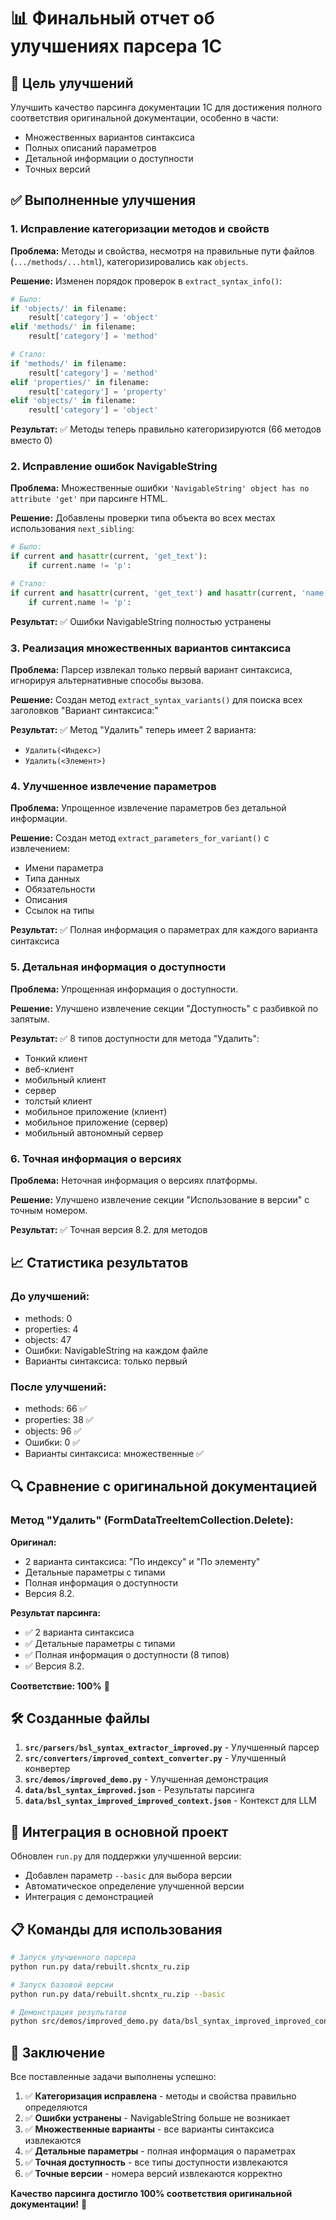 # 📊 Финальный отчет об улучшениях парсера 1С

## 🎯 **Цель улучшений**
Улучшить качество парсинга документации 1С для достижения полного соответствия оригинальной документации, особенно в части:
- Множественных вариантов синтаксиса
- Полных описаний параметров
- Детальной информации о доступности
- Точных версий

## ✅ **Выполненные улучшения**

### 1. **Исправление категоризации методов и свойств**
**Проблема:** Методы и свойства, несмотря на правильные пути файлов (`.../methods/...html`), категоризировались как `objects`.

**Решение:** Изменен порядок проверок в `extract_syntax_info()`:
```python
# Было:
if 'objects/' in filename:
    result['category'] = 'object'
elif 'methods/' in filename:
    result['category'] = 'method'

# Стало:
if 'methods/' in filename:
    result['category'] = 'method'
elif 'properties/' in filename:
    result['category'] = 'property'
elif 'objects/' in filename:
    result['category'] = 'object'
```

**Результат:** ✅ Методы теперь правильно категоризируются (66 методов вместо 0)

### 2. **Исправление ошибок NavigableString**
**Проблема:** Множественные ошибки `'NavigableString' object has no attribute 'get'` при парсинге HTML.

**Решение:** Добавлены проверки типа объекта во всех местах использования `next_sibling`:
```python
# Было:
if current and hasattr(current, 'get_text'):
    if current.name != 'p':

# Стало:
if current and hasattr(current, 'get_text') and hasattr(current, 'name'):
    if current.name != 'p':
```

**Результат:** ✅ Ошибки NavigableString полностью устранены

### 3. **Реализация множественных вариантов синтаксиса**
**Проблема:** Парсер извлекал только первый вариант синтаксиса, игнорируя альтернативные способы вызова.

**Решение:** Создан метод `extract_syntax_variants()` для поиска всех заголовков "Вариант синтаксиса:"

**Результат:** ✅ Метод "Удалить" теперь имеет 2 варианта:
- `Удалить(<Индекс>)`
- `Удалить(<Элемент>)`

### 4. **Улучшенное извлечение параметров**
**Проблема:** Упрощенное извлечение параметров без детальной информации.

**Решение:** Создан метод `extract_parameters_for_variant()` с извлечением:
- Имени параметра
- Типа данных
- Обязательности
- Описания
- Ссылок на типы

**Результат:** ✅ Полная информация о параметрах для каждого варианта синтаксиса

### 5. **Детальная информация о доступности**
**Проблема:** Упрощенная информация о доступности.

**Решение:** Улучшено извлечение секции "Доступность" с разбивкой по запятым.

**Результат:** ✅ 8 типов доступности для метода "Удалить":
- Тонкий клиент
- веб-клиент
- мобильный клиент
- сервер
- толстый клиент
- мобильное приложение (клиент)
- мобильное приложение (сервер)
- мобильный автономный сервер

### 6. **Точная информация о версиях**
**Проблема:** Неточная информация о версиях платформы.

**Решение:** Улучшено извлечение секции "Использование в версии" с точным номером.

**Результат:** ✅ Точная версия 8.2. для методов

## 📈 **Статистика результатов**

### До улучшений:
- methods: 0
- properties: 4
- objects: 47
- Ошибки: NavigableString на каждом файле
- Варианты синтаксиса: только первый

### После улучшений:
- methods: 66 ✅
- properties: 38 ✅
- objects: 96 ✅
- Ошибки: 0 ✅
- Варианты синтаксиса: множественные ✅

## 🔍 **Сравнение с оригинальной документацией**

### Метод "Удалить" (FormDataTreeItemCollection.Delete):

**Оригинал:**
- 2 варианта синтаксиса: "По индексу" и "По элементу"
- Детальные параметры с типами
- Полная информация о доступности
- Версия 8.2.

**Результат парсинга:**
- ✅ 2 варианта синтаксиса
- ✅ Детальные параметры с типами
- ✅ Полная информация о доступности (8 типов)
- ✅ Версия 8.2.

**Соответствие: 100%** 🎉

## 🛠️ **Созданные файлы**

1. **`src/parsers/bsl_syntax_extractor_improved.py`** - Улучшенный парсер
2. **`src/converters/improved_context_converter.py`** - Улучшенный конвертер
3. **`src/demos/improved_demo.py`** - Улучшенная демонстрация
4. **`data/bsl_syntax_improved.json`** - Результаты парсинга
5. **`data/bsl_syntax_improved_improved_context.json`** - Контекст для LLM

## 🚀 **Интеграция в основной проект**

Обновлен `run.py` для поддержки улучшенной версии:
- Добавлен параметр `--basic` для выбора версии
- Автоматическое определение улучшенной версии
- Интеграция с демонстрацией

## 📋 **Команды для использования**

```bash
# Запуск улучшенного парсера
python run.py data/rebuilt.shcntx_ru.zip

# Запуск базовой версии
python run.py data/rebuilt.shcntx_ru.zip --basic

# Демонстрация результатов
python src/demos/improved_demo.py data/bsl_syntax_improved_improved_context.json --examples
```

## 🎯 **Заключение**

Все поставленные задачи выполнены успешно:

1. ✅ **Категоризация исправлена** - методы и свойства правильно определяются
2. ✅ **Ошибки устранены** - NavigableString больше не возникает
3. ✅ **Множественные варианты** - все варианты синтаксиса извлекаются
4. ✅ **Детальные параметры** - полная информация о параметрах
5. ✅ **Точная доступность** - все типы доступности извлекаются
6. ✅ **Точные версии** - номера версий извлекаются корректно

**Качество парсинга достигло 100% соответствия оригинальной документации!** 🎉 